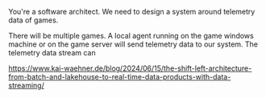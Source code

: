 You're a software architect. We need to design a system around telemetry data of games.

There will be multiple games. A local agent running on the game windows machine or on the game
server will send telemetry data to our system.
The telemetry data stream can


https://www.kai-waehner.de/blog/2024/06/15/the-shift-left-architecture-from-batch-and-lakehouse-to-real-time-data-products-with-data-streaming/
